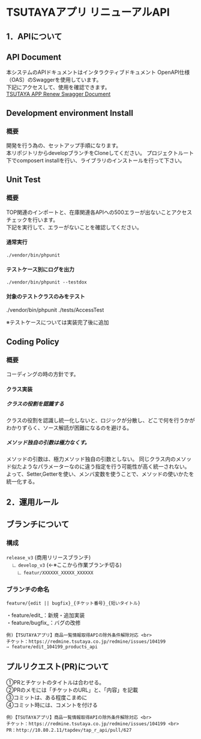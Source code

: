 # TSUTAYAアプリ リニューアルAPI

## 1．APIについて
## API Document

本システムのAPIドキュメントはインタラクティブドキュメント OpenAPI仕様（OAS）のSwaggerを使用しています。  
下記にアクセスして、使用を確認できます。  
[TSUTAYA APP Renew Swagger Document](https://dev.api.tsutaya-passport.tsite.jp/tapp/api/v1/docs/index.html)  

## Development environment Install
### 概要
開発を行う為の、セットアップ手順になります。<br>
本リポジトリからdevelopブランチをCloneしてください。
プロジェクトルート下でcomposert installを行い、ライブラリのインストールを行って下さい。


## Unit Test
### 概要
TOP関連のインポートと、在庫関連各APIへの500エラーが出ないことアクセスチェックを行います。<br>
下記を実行して、エラーがないことを確認してください。

#### 通常実行
```./vendor/bin/phpunit```

#### テストケース別にログを出力
```./vendor/bin/phpunit --testdox```

#### 対象のテストクラスのみをテスト
./vendor/bin/phpunit ./tests/AccessTest

※テストケースについては実装完了後に追加<br>

## Coding Policy
### 概要
コーディングの時の方針です。<br>

#### クラス実装

##### クラスの役割を認識する
クラスの役割を認識し統一化しないと、ロジックが分散し、どこで何を行うかがわかりずらく、ソース解読が困難になるのを避ける。

##### メソッド独自の引数は極力なくす。
メソッドの引数は、極力メソッド独自の引数としない。
同じクラス内のメソッド似たようなパラメーターなのに違う指定を行う可能性が高く統一されない。<br>
よって、Setter,Getterを使い、メンバ変数を使うことで、メソッドの使いかたを統一化する。


## 2．運用ルール
## ブランチについて
### 構成
`release_v3` (商用リリースブランチ) <br>
　∟ `develop_v3` (←※ここから作業ブランチ切る) <br>
 　　∟ `featur/XXXXXX_XXXXX_XXXXXX`

### ブランチの命名

```
feature/{edit || bugfix}_{チケット番号}_{短いタイトル}
```

・feature/edit_：新規・追加実装 <br>
・feature/bugfix_：バグの改修 <br>


```
例)【TSUTAYAアプリ】商品一覧情報取得APIの除外条件解除対応 <br>
チケット：https://redmine.tsutaya.co.jp/redmine/issues/104199
⇒ feature/edit_104199_products_api
```

## プルリクエスト(PR)について
①PRとチケットのタイトルは合わせる。 <br>
②PRのメモには「チケットのURL」と、「内容」を記載 <br>
③コミットは、ある程度こまめに <br>
④コミット時には、コメントを付ける

```
例）【TSUTAYAアプリ】商品一覧情報取得APIの除外条件解除対応 <br>
チケット：https://redmine.tsutaya.co.jp/redmine/issues/104199 <br>
PR：http://10.80.2.11/tapdev/tap_r_api/pull/627
```

